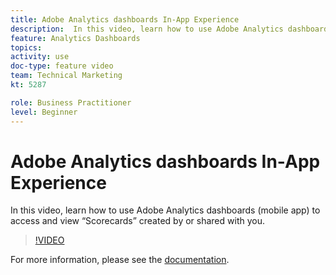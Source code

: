 ```yaml
---
title: Adobe Analytics dashboards In-App Experience
description:  In this video, learn how to use Adobe Analytics dashboards (mobile app) to access and view “Scorecards” created by or shared with you.
feature: Analytics Dashboards
topics: 
activity: use
doc-type: feature video
team: Technical Marketing
kt: 5287

role: Business Practitioner
level: Beginner
---
```


# Adobe Analytics dashboards In-App Experience

In this video, learn how to use Adobe Analytics dashboards (mobile app) to access and view “Scorecards” created by or shared with you.

>[!VIDEO](https://video.tv.adobe.com/v/34545/?quality=12)

For more information, please see the [documentation](https://docs.adobe.com/help/en/analytics/analyze/mobapp/home.html).
